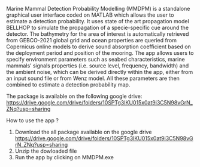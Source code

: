 Marine Mammal Detection Probability Modelling (MMDPM) is a standalone graphical user interface coded on MATLAB which allows the user to estimate a detection probability. It uses state of the art propagation model BELLHOP to simulate the propagation of a specie-specific cue around the detector. The bathymetry for the area of interest is automatically retrieved from GEBCO-2021 global grid and ocean properties are queried from Copernicus online models to derive sound absorption coefficient based on the deployment period and position of the mooring. The app allows users to specify environment parameters such as seabed characteristics, marine mammals’ signals properties (i.e. source level, frequency, bandwidth) and the ambient noise, which can be derived directly within the app, either from an input sound file or from Wenz model. All these parameters are then combined to estimate a detection probability map. 


The package is available on the following google drive: https://drive.google.com/drive/folders/10SPTg3IKU015x0at9i3C5N98vGrN_ZNq?usp=sharing

How to use the app ? 

1) Download the all package available on the google drive https://drive.google.com/drive/folders/10SPTg3IKU015x0at9i3C5N98vGrN_ZNq?usp=sharing
2) Unzip the dowloaded file 
3) Run the app by clicking on MMDPM.exe
